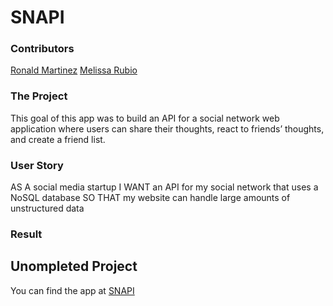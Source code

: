 # SNAPI

### **Contributors**
[Ronald Martinez](https://github.com/RonaldMartinez00)
[Melissa Rubio](https://github.com/melissarubiio)

### **The Project**
This goal of this app was to build an API for a social network web application where users can share their thoughts, react to friends’ thoughts, and create a friend list.
### **User Story**
AS A social media startup
I WANT an API for my social network that uses a NoSQL database
SO THAT my website can handle large amounts of unstructured data

### **Result**
## **Unompleted Project**

You can find the app at [SNAPI](https://github.com/RonaldMartinez00/SNAPI)



